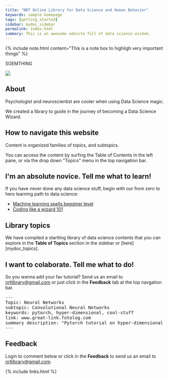 ```yaml
---
title: "NRT Online Library for Data Science and Human Behavior"
keywords: sample homepage
tags: [getting_started]
sidebar: mydoc_sidebar
permalink: index.html
summary: This is an awesome website full of data science wisdom.
---
```


{% include note.html content="This is a note box to highligh very important things" %}

SOEMTHING 


![](./images/logo-nrt.png)

## About

Psychologist and neuroscientist are cooler when using Data Science magic.

We created a library to guide in the journey of becoming a Data Science Wizard.

## How to navigate this website

Content is organized families of topics, and subtopics.

You can access the content by surfing the Table of Contents in the left pane, or via the drop down "Topics" menu in the top navigation bar.

## I'm an absolute novice. Tell me what to learn!

If you have never done any data science stuff, begin with our from zero to hero learning path to data science:

* [Machine learning spells begginer level](https://www.youtube.com/watch?v=DQWI1kvmwRg)
* [Coding like a wizard 101](https://www.youtube.com/watch?v=HluANRwPyNo)

## Library topics

We have compiled a startling library of data science contents that you can explore in the **Table of Topics** section in the sidebar or [here][mydoc_topics].

## I want to colaborate. Tell me what to do!

So you wanna add your fav tutorial? Send us an email to nrtlibrary@gmail.com
 or just click in the **Feedback** tab at the top navgation bar.

<pre>
---
Topic: Neural Networks
subtopic: Convolutional Neural Networks
keywords: pytorch, hyper-dimensional, cool-stuff
link: www.great-link.fotolog.com
summary description: "Pytorch tutorial on hyper-dimensional covnets in 7.5 lines of code"
---
</pre>

## Feedback

Login to comment below or click in the **Feedback** to send us an email to nrtlibrary@gmail.com.

{% include links.html %}
